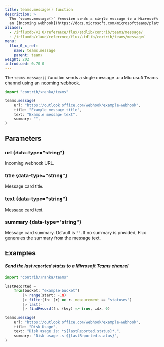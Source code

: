 ```yaml
---
title: teams.message() function
description: >
  The `teams.message()` function sends a single message to a Microsoft Teams channel using
  an [incoming webhook](https://docs.microsoft.com/microsoftteams/platform/webhooks-and-connectors/how-to/add-incoming-webhook).
aliases:
  - /influxdb/v2.0/reference/flux/stdlib/contrib/teams/message/
  - /influxdb/cloud/reference/flux/stdlib/contrib/teams/message/
menu:
  flux_0_x_ref:
    name: teams.message
    parent: teams
weight: 202
introduced: 0.70.0
---
```


The `teams.message()` function sends a single message to a Microsoft Teams channel using
an [incoming webhook](https://docs.microsoft.com/microsoftteams/platform/webhooks-and-connectors/how-to/add-incoming-webhook).

```js
import "contrib/sranka/teams"

teams.message(
    url: "https://outlook.office.com/webhook/example-webhook",
    title: "Example message title",
    text: "Example message text",
    summary: "",
)
```

## Parameters

### url {data-type="string"}
Incoming webhook URL.

### title {data-type="string"}
Message card title.

### text {data-type="string"}
Message card text.

### summary {data-type="string"}
Message card summary.
Default is `""`.
If no summary is provided, Flux generates the summary from the message text.

## Examples

##### Send the last reported status to a Microsoft Teams channel
```js
import "contrib/sranka/teams"

lastReported =
    from(bucket: "example-bucket")
        |> range(start: -1m)
        |> filter(fn: (r) => r._measurement == "statuses")
        |> last()
        |> findRecord(fn: (key) => true, idx: 0)

teams.message(
    url: "https://outlook.office.com/webhook/example-webhook",
    title: "Disk Usage",
    text: "Disk usage is: *${lastReported.status}*.",
    summary: "Disk usage is ${lastReported.status}",
)
```
